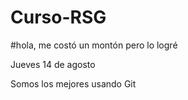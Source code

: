 # Curso-RSG

#hola, me costó un montón pero lo logré

Jueves 14 de agosto

Somos los mejores usando Git 

